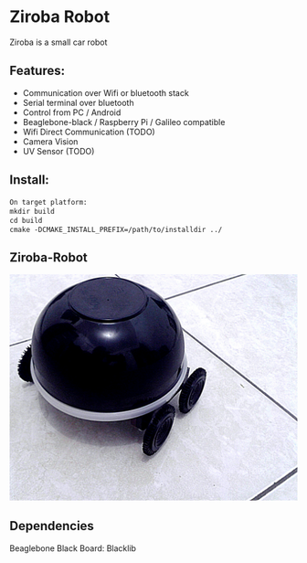 Ziroba Robot
============

Ziroba is a small car robot
 
Features:
---------

   * Communication over Wifi or bluetooth stack
   * Serial terminal over bluetooth
   * Control from PC / Android
   * Beaglebone-black / Raspberry Pi / Galileo compatible
   * Wifi Direct Communication (TODO)
   * Camera Vision
   * UV Sensor (TODO)


Install:
--------
    On target platform:
    mkdir build
    cd build
    cmake -DCMAKE_INSTALL_PREFIX=/path/to/installdir ../

Ziroba-Robot
------------
![alt tag](https://github.com/ismaia/ziroba/raw/master/docs/ziroba.jpg)


Dependencies
------------
Beaglebone Black Board: Blacklib

